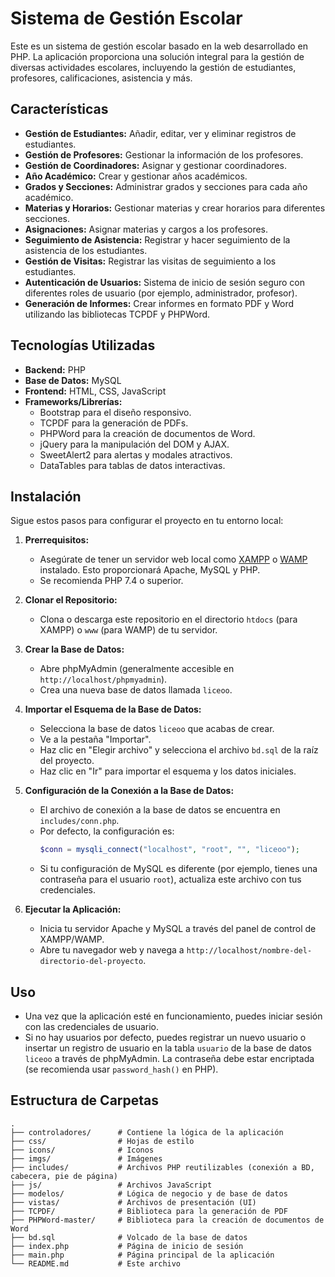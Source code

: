 # Sistema de Gestión Escolar

Este es un sistema de gestión escolar basado en la web desarrollado en PHP. La aplicación proporciona una solución integral para la gestión de diversas actividades escolares, incluyendo la gestión de estudiantes, profesores, calificaciones, asistencia y más.

## Características

- **Gestión de Estudiantes:** Añadir, editar, ver y eliminar registros de estudiantes.
- **Gestión de Profesores:** Gestionar la información de los profesores.
- **Gestión de Coordinadores:** Asignar y gestionar coordinadores.
- **Año Académico:** Crear y gestionar años académicos.
- **Grados y Secciones:** Administrar grados y secciones para cada año académico.
- **Materias y Horarios:** Gestionar materias y crear horarios para diferentes secciones.
- **Asignaciones:** Asignar materias y cargos a los profesores.
- **Seguimiento de Asistencia:** Registrar y hacer seguimiento de la asistencia de los estudiantes.
- **Gestión de Visitas:** Registrar las visitas de seguimiento a los estudiantes.
- **Autenticación de Usuarios:** Sistema de inicio de sesión seguro con diferentes roles de usuario (por ejemplo, administrador, profesor).
- **Generación de Informes:** Crear informes en formato PDF y Word utilizando las bibliotecas TCPDF y PHPWord.

## Tecnologías Utilizadas

- **Backend:** PHP
- **Base de Datos:** MySQL
- **Frontend:** HTML, CSS, JavaScript
- **Frameworks/Librerías:**
  - Bootstrap para el diseño responsivo.
  - TCPDF para la generación de PDFs.
  - PHPWord para la creación de documentos de Word.
  - jQuery para la manipulación del DOM y AJAX.
  - SweetAlert2 para alertas y modales atractivos.
  - DataTables para tablas de datos interactivas.

## Instalación

Sigue estos pasos para configurar el proyecto en tu entorno local:

1.  **Prerrequisitos:**
    - Asegúrate de tener un servidor web local como [XAMPP](https://www.apachefriends.org/index.html) o [WAMP](http://www.wampserver.com/en/) instalado. Esto proporcionará Apache, MySQL y PHP.
    - Se recomienda PHP 7.4 o superior.

2.  **Clonar el Repositorio:**
    - Clona o descarga este repositorio en el directorio `htdocs` (para XAMPP) o `www` (para WAMP) de tu servidor.

3.  **Crear la Base de Datos:**
    - Abre phpMyAdmin (generalmente accesible en `http://localhost/phpmyadmin`).
    - Crea una nueva base de datos llamada `liceoo`.

4.  **Importar el Esquema de la Base de Datos:**
    - Selecciona la base de datos `liceoo` que acabas de crear.
    - Ve a la pestaña "Importar".
    - Haz clic en "Elegir archivo" y selecciona el archivo `bd.sql` de la raíz del proyecto.
    - Haz clic en "Ir" para importar el esquema y los datos iniciales.

5.  **Configuración de la Conexión a la Base de Datos:**
    - El archivo de conexión a la base de datos se encuentra en `includes/conn.php`.
    - Por defecto, la configuración es:
      ```php
      $conn = mysqli_connect("localhost", "root", "", "liceoo");
      ```
    - Si tu configuración de MySQL es diferente (por ejemplo, tienes una contraseña para el usuario `root`), actualiza este archivo con tus credenciales.

6.  **Ejecutar la Aplicación:**
    - Inicia tu servidor Apache y MySQL a través del panel de control de XAMPP/WAMP.
    - Abre tu navegador web y navega a `http://localhost/nombre-del-directorio-del-proyecto`.

## Uso

- Una vez que la aplicación esté en funcionamiento, puedes iniciar sesión con las credenciales de usuario.
- Si no hay usuarios por defecto, puedes registrar un nuevo usuario o insertar un registro de usuario en la tabla `usuario` de la base de datos `liceoo` a través de phpMyAdmin. La contraseña debe estar encriptada (se recomienda usar `password_hash()` en PHP).

## Estructura de Carpetas

```
.
├── controladores/      # Contiene la lógica de la aplicación
├── css/                # Hojas de estilo
├── icons/              # Iconos
├── imgs/               # Imágenes
├── includes/           # Archivos PHP reutilizables (conexión a BD, cabecera, pie de página)
├── js/                 # Archivos JavaScript
├── modelos/            # Lógica de negocio y de base de datos
├── vistas/             # Archivos de presentación (UI)
├── TCPDF/              # Biblioteca para la generación de PDF
├── PHPWord-master/     # Biblioteca para la creación de documentos de Word
├── bd.sql              # Volcado de la base de datos
├── index.php           # Página de inicio de sesión
├── main.php            # Página principal de la aplicación
└── README.md           # Este archivo
```

